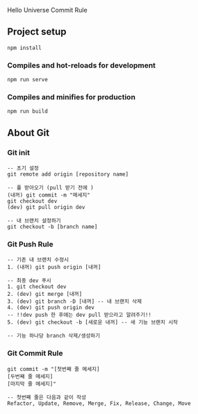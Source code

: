 Hello Universe Commit Rule

## Project setup
```
npm install
```

### Compiles and hot-reloads for development
```
npm run serve
```

### Compiles and minifies for production
```
npm run build
```



## About Git

### Git init

```
-- 초기 설정
git remote add origin [repository name]

-- 풀 받아오기 (pull 받기 전에 )
(내꺼) git commit -m "메세지"
git checkout dev
(dev) git pull origin dev

-- 내 브랜치 설정하기
git checkout -b [branch name]
```

### Git Push Rule

```
-- 기존 내 브랜치 수정시
1. (내꺼) git push origin [내꺼]

-- 최종 dev 푸시
1. git checkout dev
2. (dev) git merge [내꺼]
3. (dev) git branch -D [내꺼] -- 내 브랜치 삭제
4. (dev) git push origin dev
-- !!dev push 한 후에는 dev pull 받으라고 알려주기!!
5. (dev) git checkout -b [새로운 내꺼] -- 새 기능 브랜치 시작

-- 기능 하나당 branch 삭제/생성하기
```

### Git Commit Rule

```
git commit -m "[첫번째 줄 메세지]
[두번째 줄 메세지]
[마지막 줄 메세지]"

-- 첫번째 줄은 다음과 같이 작성
Refactor, Update, Remove, Merge, Fix, Release, Change, Move
```



